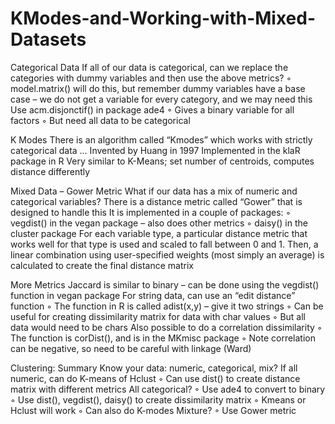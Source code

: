 # KModes-and-Working-with-Mixed-Datasets

Categorical Data
If all of our data is categorical, can we replace the categories with
dummy variables and then use the above metrics?
◦ model.matrix() will do this, but remember dummy variables have a base
case – we do not get a variable for every category, and we may need
this
Use acm.disjonctif() in package ade4
◦ Gives a binary variable for all factors
◦ But need all data to be categorical

K Modes
There is an algorithm called “Kmodes” which works with strictly
categorical data …
Invented by Huang in 1997
Implemented in the klaR package in R
Very similar to K-Means; set number of centroids, computes distance
differently

Mixed Data – Gower Metric
What if our data has a mix of numeric and categorical variables?
There is a distance metric called “Gower” that is designed to handle this
It is implemented in a couple of packages:
◦ vegdist() in the vegan package – also does other metrics
◦ daisy() in the cluster package
For each variable type, a particular distance metric that works well for that type
is used and scaled to fall between 0 and 1.
Then, a linear combination using user-specified weights (most simply an
average) is calculated to create the final distance matrix

More Metrics
Jaccard is similar to binary – can be done using the vegdist() function
in vegan package
For string data, can use an “edit distance” function
◦ The function in R is called adist(x,y) – give it two strings
◦ Can be useful for creating dissimilarity matrix for data with char values
◦ But all data would need to be chars
Also possible to do a correlation dissimilarity
◦ The function is corDist(), and is in the MKmisc package
◦ Note correlation can be negative, so need to be careful with linkage
(Ward)


Clustering: Summary
Know your data: numeric, categorical, mix?
If all numeric, can do K-means of Hclust
◦ Can use dist() to create distance matrix with different metrics
All categorical?
◦ Use ade4 to convert to binary
◦ Use dist(), vegdist(), daisy() to create dissimilarity matrix
◦ Kmeans or Hclust will work
◦ Can also do K-modes
Mixture?
◦ Use Gower metric
